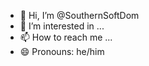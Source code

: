 - 👋 Hi, I’m @SouthernSoftDom
- 👀 I’m interested in ...
- 📫 How to reach me ...
- 😄 Pronouns: he/him

